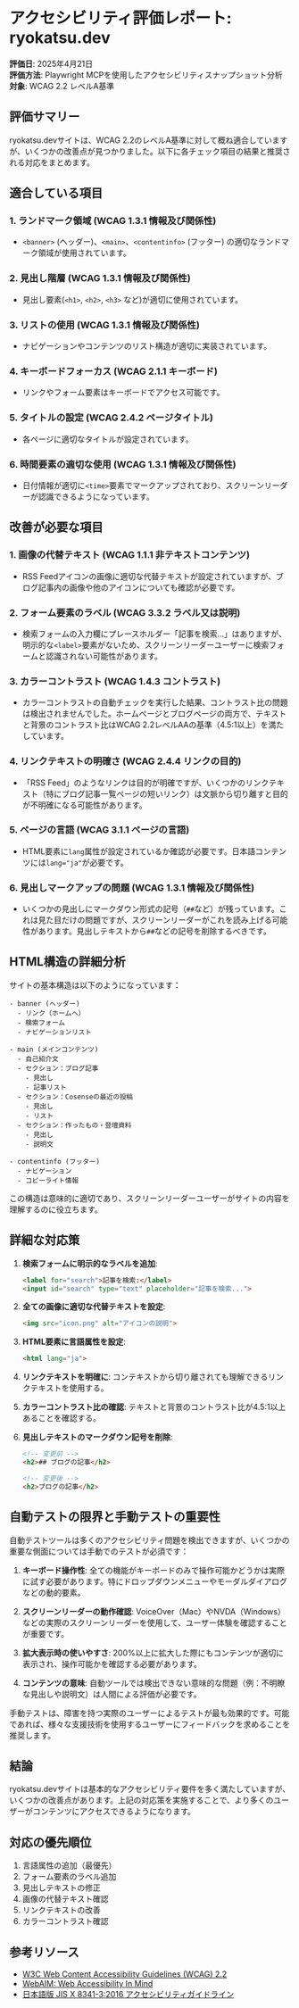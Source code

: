 # アクセシビリティ評価レポート: ryokatsu.dev

**評価日**: 2025年4月21日  
**評価方法**: Playwright MCPを使用したアクセシビリティスナップショット分析  
**対象**: WCAG 2.2 レベルA基準  

## 評価サマリー

ryokatsu.devサイトは、WCAG 2.2のレベルA基準に対して概ね適合していますが、いくつかの改善点が見つかりました。以下に各チェック項目の結果と推奨される対応をまとめます。

## 適合している項目

### 1. ランドマーク領域 (WCAG 1.3.1 情報及び関係性)
- `<banner>` (ヘッダー)、`<main>`、`<contentinfo>` (フッター) の適切なランドマーク領域が使用されています。

### 2. 見出し階層 (WCAG 1.3.1 情報及び関係性)
- 見出し要素(`<h1>`, `<h2>`, `<h3>` など)が適切に使用されています。

### 3. リストの使用 (WCAG 1.3.1 情報及び関係性)
- ナビゲーションやコンテンツのリスト構造が適切に実装されています。

### 4. キーボードフォーカス (WCAG 2.1.1 キーボード)
- リンクやフォーム要素はキーボードでアクセス可能です。

### 5. タイトルの設定 (WCAG 2.4.2 ページタイトル)
- 各ページに適切なタイトルが設定されています。

### 6. 時間要素の適切な使用 (WCAG 1.3.1 情報及び関係性)
- 日付情報が適切に`<time>`要素でマークアップされており、スクリーンリーダーが認識できるようになっています。

## 改善が必要な項目

### 1. 画像の代替テキスト (WCAG 1.1.1 非テキストコンテンツ)
- RSS Feedアイコンの画像に適切な代替テキストが設定されていますが、ブログ記事内の画像や他のアイコンについても確認が必要です。

### 2. フォーム要素のラベル (WCAG 3.3.2 ラベル又は説明)
- 検索フォームの入力欄にプレースホルダー「記事を検索...」はありますが、明示的な`<label>`要素がないため、スクリーンリーダーユーザーに検索フォームと認識されない可能性があります。

### 3. カラーコントラスト (WCAG 1.4.3 コントラスト)
- カラーコントラストの自動チェックを実行した結果、コントラスト比の問題は検出されませんでした。ホームページとブログページの両方で、テキストと背景のコントラスト比はWCAG 2.2レベルAAの基準（4.5:1以上）を満たしています。

### 4. リンクテキストの明確さ (WCAG 2.4.4 リンクの目的)
- 「RSS Feed」のようなリンクは目的が明確ですが、いくつかのリンクテキスト（特にブログ記事一覧ページの短いリンク）は文脈から切り離すと目的が不明確になる可能性があります。

### 5. ページの言語 (WCAG 3.1.1 ページの言語)
- HTML要素に`lang`属性が設定されているか確認が必要です。日本語コンテンツには`lang="ja"`が必要です。

### 6. 見出しマークアップの問題 (WCAG 1.3.1 情報及び関係性)
- いくつかの見出しにマークダウン形式の記号（`##`など）が残っています。これは見た目だけの問題ですが、スクリーンリーダーがこれを読み上げる可能性があります。見出しテキストから`##`などの記号を削除するべきです。

## HTML構造の詳細分析

サイトの基本構造は以下のようになっています：

```
- banner (ヘッダー)
  - リンク（ホームへ）
  - 検索フォーム
  - ナビゲーションリスト

- main (メインコンテンツ)
  - 自己紹介文
  - セクション：ブログ記事
    - 見出し
    - 記事リスト
  - セクション：Cosenseの最近の投稿
    - 見出し
    - リスト
  - セクション：作ったもの・登壇資料
    - 見出し
    - 説明文

- contentinfo (フッター)
  - ナビゲーション
  - コピーライト情報
```

この構造は意味的に適切であり、スクリーンリーダーユーザーがサイトの内容を理解するのに役立ちます。

## 詳細な対応策

1. **検索フォームに明示的なラベルを追加**:
   ```html
   <label for="search">記事を検索:</label>
   <input id="search" type="text" placeholder="記事を検索...">
   ```

2. **全ての画像に適切な代替テキストを設定**:
   ```html
   <img src="icon.png" alt="アイコンの説明">
   ```

3. **HTML要素に言語属性を設定**:
   ```html
   <html lang="ja">
   ```

4. **リンクテキストを明確に**:
   コンテキストから切り離されても理解できるリンクテキストを使用する。

5. **カラーコントラスト比の確認**:
   テキストと背景のコントラスト比が4.5:1以上あることを確認する。
   
6. **見出しテキストのマークダウン記号を削除**:
   ```html
   <!-- 変更前 -->
   <h2>## ブログの記事</h2>
   
   <!-- 変更後 -->
   <h2>ブログの記事</h2>
   ```

## 自動テストの限界と手動テストの重要性

自動テストツールは多くのアクセシビリティ問題を検出できますが、いくつかの重要な側面については手動でのテストが必須です：

1. **キーボード操作性**: 全ての機能がキーボードのみで操作可能かどうかは実際に試す必要があります。特にドロップダウンメニューやモーダルダイアログなどの動的要素。

2. **スクリーンリーダーの動作確認**: VoiceOver（Mac）やNVDA（Windows）などの実際のスクリーンリーダーを使用して、ユーザー体験を確認することが重要です。

3. **拡大表示時の使いやすさ**: 200%以上に拡大した際にもコンテンツが適切に表示され、操作可能かを確認する必要があります。

4. **コンテンツの意味**: 自動ツールでは検出できない意味的な問題（例：不明瞭な見出しや説明文）は人間による評価が必要です。

手動テストは、障害を持つ実際のユーザーによるテストが最も効果的です。可能であれば、様々な支援技術を使用するユーザーにフィードバックを求めることを推奨します。

## 結論

ryokatsu.devサイトは基本的なアクセシビリティ要件を多く満たしていますが、いくつかの改善点があります。上記の対応策を実施することで、より多くのユーザーがコンテンツにアクセスできるようになります。

## 対応の優先順位

1. 言語属性の追加（最優先）
2. フォーム要素のラベル追加
3. 見出しテキストの修正
4. 画像の代替テキスト確認
5. リンクテキストの改善
6. カラーコントラスト確認

## 参考リソース

- [W3C Web Content Accessibility Guidelines (WCAG) 2.2](https://www.w3.org/TR/WCAG22/)
- [WebAIM: Web Accessibility In Mind](https://webaim.org/)
- [日本語版 JIS X 8341-3:2016 アクセシビリティガイドライン](https://waic.jp/docs/jis2016/) 